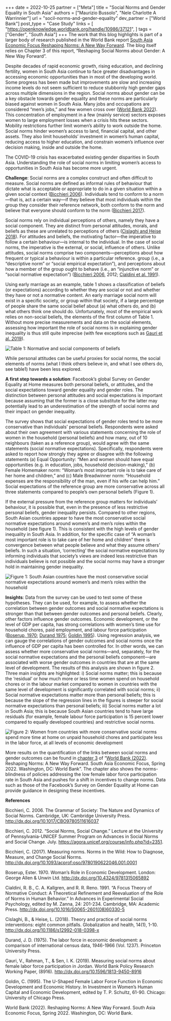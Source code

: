 +++
date = 2022-10-25
partner = ["Meta"]
title = "Social Norms and Gender Equality in South Asia"
authors = ["Maurizio Bussolo", "Nele Charlotte A Warrinnier"]
url = "socil-norms-and-gender-equality"
dev_partner = ["World Bank"]
post_type = "Case Study"
links = [
    "https://openknowledge.worldbank.org/handle/10986/37121",
]
tags = ["Gender", "South Asia"]
+++
The work that this blog highlights is part of a larger body of research published in the World Bank report [South Asia Economic Focus Reshaping Norms: A New Way Forward](https://openknowledge.worldbank.org/handle/10986/37121). The blog itself relies on Chapter 3 of this report, “Reshaping Social Norms about Gender: A New Way Forward”. 

Despite decades of rapid economic growth, rising education, and declining fertility, women in South Asia continue to face greater disadvantages in accessing economic opportunities than in most of the developing world. Some progress has been made but improvements are slow and increasing income levels do not seem sufficient to reduce stubbornly high gender gaps across multiple dimensions in the region. Social norms about gender can be a key obstacle towards gender equality and these norms are particularly biased against women in South Asia. Many jobs and occupations are considered “men’s jobs,” and few women cross over ([World Bank 2022](https://openknowledge.worldbank.org/handle/10986/37121)). This concentration of employment in a few (mainly service) sectors exposes women to large employment losses when a crisis hits these sectors. Mobility restrictions further limit women’s ability to work outside the home. Social norms hinder women’s access to land, financial capital, and other assets. They also limit households’ investment in women’s human capital, reducing access to higher education, and constrain women’s influence over decision making, inside and outside the home.

The COVID-19 crisis has exacerbated existing gender disparities in South Asia.  Understanding the role of social norms in limiting women’s access to opportunities in South Asia has become more urgent.

**Challenge**: Social norms are a complex construct and often difficult to measure. Social norms are defined as informal rules of behaviour that dictate what is acceptable or appropriate to do in a given situation within a given social context ([Bicchieri 2006](http://dx.doi.org/10.1017/CBO9780511616037)). Individuals tend to conform to a norm—that is, act a certain way—if they believe that most individuals within the group they consider their reference network, both conform to the norm and believe that everyone should conform to the norm ([Bicchieri 2017](http://dx.doi.org/10.1093/acprof:oso/9780190622046.001.0001)).

Social norms rely on individual perceptions of others, namely they have a social component. They are distinct from personal attitudes, morals, and beliefs as these are unrelated to perceptions of others ([Cislaghi and Heise 2018](http://dx.doi.org/10.1186/s12992-018-0398-x)). For attitudes and beliefs, the motivating factor—the imperative to follow a certain behaviour—is internal to the individual. In the case of social norms, the imperative is the external, or social, influence of others. Unlike attitudes, social norms comprise two components—perceptions about how frequent or typical a behaviour is within a particular reference. group (i.e., a “descriptive norm” or “social empirical expectation”), and perceptions about how a member of the group ought to behave (i.e., an “injunctive norm” or “social normative expectation”) ([Bicchieri 2006](http://dx.doi.org/10.1017/CBO9780511616037), 2012; [Cialdini et al. 1991](http://dx.doi.org/10.1016/S0065-2601(08)60330-5)).

Using early marriage as an example, table 1 shows a classification of beliefs (or expectations) according to whether they are social or not and whether they have or not a normative content. An early marriage social norm will exist in a specific society, or group within that society, if a large percentage of people share the same social belief about (a) what others do, and (b) what others think one should do. Unfortunately, most of the empirical work relies on non-social beliefs, the elements of the first column of Table 1. Without more precise measurements and data on the social elements, assessing how important the role of social norms is in explaining gender inequality is thus still quite imprecise (with few exceptions such as [Gauri et al. 2019](http://dx.doi.org/10.1596/1813-9450-8916)).

![**Table 1: Normative and social components of beliefs**](/images/updates/social-norms-and-gender-equality/gender_south_asia_attitude_table.png)

While personal attitudes can be useful proxies for social norms, the social elements of norms (what I think others believe in, and what I see others do, see table1) have been less explored.

**A first step towards a solution**: Facebook’s global Survey on Gender Equality at Home measures both personal beliefs, or attitudes, and the social expectations toward gender equality and gender roles. The distinction between personal attitudes and social expectations is important because assuming that the former is a close substitute for the latter may potentially lead to an underestimation of the strength of social norms and their impact on gender inequality.

The survey shows that social expectations of gender roles tend to be more conservative than individuals’ personal beliefs. Respondents were asked about their own agreement with various statements concerning the role of women in the household (personal beliefs) and how many, out of 10 neighbours (taken as a reference group), would agree with the same statements (social normative expectations). Specifically, respondents were asked to report how strongly they agree or disagree with the following statements (a) Equal Opportunity: “Men and women should have equal opportunities (e.g. in education, jobs, household decision-making),” (b) Female Homemaker norm: “Woman’s most important role is to take care of her home and children,” and (c) Male Breadwinner norm: “Household expenses are the responsibility of the man, even if his wife can help him.” Social expectations of the reference group are more conservative across all three statements compared to people’s own personal beliefs (Figure 1). 

If the external pressure from the reference group matters for individuals’ behaviour, it is possible that, even in the presence of less restrictive personal beliefs, gender inequality persists. Compared to other regions, South Asian countries appear to have the most conservative social normative expectations around women’s and men’s roles within the household (see figure 1). This is consistent with the high levels of gender inequality in South Asia. In addition, for the specific case of “A woman’s most important role is to take care of her home and children” there is convergence between what people believe and what they assume others’ beliefs. In such a situation, ‘correcting’ the social normative expectations by informing individuals that society’s views are indeed less restrictive than individuals believe is not possible and the social norms may have a stronger hold in maintaining gender inequality.

![**Figure 1: South Asian countries have the most conservative social normative expectations around women’s and men’s roles within the household**](/images/updates/social-norms-and-gender-equality/gender_south_asia_norms_chart.png)


**Insights**: Data from the survey can be used to test some of these hypotheses. They can be used, for example, to assess whether the correlation between gender outcomes and social normative expectations is stronger than that between gender outcomes and personal beliefs. Clearly, other factors influence gender outcomes. Economic development, or the level of GDP per capita, has strong correlations with women’s time use for household chores, paid employment, and labour force participation ([Boserup, 1970](http://dx.doi.org/10.4324/9781315065892); [Durand 1975](https://press.princeton.edu/books/hardcover/9780691644639/the-labor-force-in-economic-development); [Goldin 1995](https://scholar.harvard.edu/goldin/publications/u-shaped-female-labor-force-function-economic-development-and-economic-history)). Using regression analysis, we can gauge the correlations of gender outcomes and social norms once the influence of GDP per capita has been controlled for. In other words, we can assess whether more conservative social norms—and, separately, for the social normative expectations and the personal beliefs component—are associated with worse gender outcomes in countries that are at the same level of development. The results of this analysis are shown in figure 2. Three main insights are highlighted: i) Social norms matter; this is because the ‘residual’ or how much more or less time women spend on household chores or in the labour market compared to women in countries with the same level of development is significantly correlated with social norms; ii) Social normative expectations matter more than personal beliefs; this is because the slope of the regression lines in the figures is steeper for social normative expectations than personal beliefs; iii) Social norms matter a lot in South Asia; this is because South Asian countries tend to have large residuals (for example, female labour force participation is 15 percent lower compared to equally developed countries) and restrictive social norms.  

![**Figure 2: Women from countries with more conservative social norms spend more time at home on unpaid household chores and participate less in the labor force, at all levels of economic development**](/images/updates/social-norms-and-gender-equality/gender_south_asia_time_spent_chart.png)

More results on the quantification of the links between social norms and gender outcomes can be found in [chapter 3](https://openknowledge.worldbank.org/bitstream/handle/10986/37121/9781464818578-CH3.pdf) of “[World Bank (2022)](https://openknowledge.worldbank.org/handle/10986/37121). Reshaping Norms: A New Way Forward. South Asia Economic Focus, Spring 2022. Washington, DC: World Bank”. The chapter also shows the norms-blindness of policies addressing the low female labor force participation rate in South Asia and pushes for a shift in incentives to change norms. Data such as those of the Facebook’s Survey on Gender Equality at Home can provide guidance in designing these incentives. 

**References**

Bicchieri, C. 2006. The Grammar of Society: The Nature and Dynamics of Social Norms. Cambridge, UK: Cambridge University Press. http://dx.doi.org/10.1017/CBO9780511616037

Bicchieri, C. 2012. “Social Norms, Social Change.” Lecture at the University of Pennsylvania-UNICEF Summer Program on Advances in Social Norms and Social Change. July. https://agora.unicef.org/course/info.php?id=2351. 

Bicchieri, C. (2017). Measuring norms. Norms in the Wild: How to Diagnose, Measure, and Change Social Norms. http://dx.doi.org/10.1093/acprof:oso/9780190622046.001.0001

Boserup, Ester. 1970. Woman’s Role in Economic Development. London: George Allen & Unwin Ltd. http://dx.doi.org/10.4324/9781315065892

Cialdini, R. B., C. A. Kallgren, and R. R. Reno. 1991. “A Focus Theory of Normative Conduct: A Theoretical Refinement and Reevaluation of the Role of Norms in Human Behavior.” In Advances in Experimental Social Psychology, edited by M. Zanna, 24: 201-234. Cambridge, MA: Academic Press. http://dx.doi.org/10.1016/S0065-2601(08)60330-5

Cislaghi, B., & Heise, L. (2018). Theory and practice of social norms interventions: eight common pitfalls. Globalization and health, 14(1), 1-10. http://dx.doi.org/10.1186/s12992-018-0398-x

Durand, J. D. (1975). The labor force in economic development: a comparison of international census data, 1946-1966 (Vol. 1237). Princeton University Press.

Gauri, V., Rahman, T., & Sen, I. K. (2019). Measuring social norms about female labor force participation in Jordan. World Bank Policy Research Working Paper, (8916). http://dx.doi.org/10.1596/1813-9450-8916

Goldin, C. (1995). The U-Shaped Female Labor Force Function in Economic Development and Economic History. In Investment in Women’s Human Capital and Economic Development, edited by T. P. Schultz, 61-90. Chicago: University of Chicago Press.

World Bank (2022). Reshaping Norms: A New Way Forward. South Asia Economic Focus, Spring 2022. Washington, DC: World Bank. 

